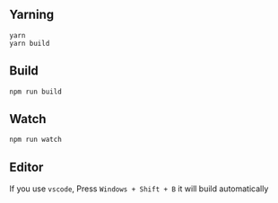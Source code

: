 ## Yarning

```
yarn
yarn build
```

## Build
```
npm run build
```

## Watch

```
npm run watch
```


## Editor
If you use `vscode`, Press `Windows + Shift + B` it will build automatically
